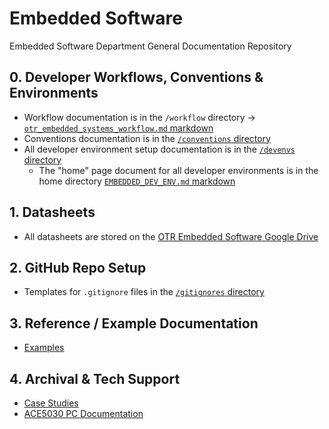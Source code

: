# Embedded Software

Embedded Software Department General Documentation Repository

## 0. Developer Workflows, Conventions & Environments

- Workflow documentation is in the `/workflow`
  directory → [`otr_embedded_systems_workflow.md` markdown](https://github.com/OntarioTechRacing/embedded/blob/main/workflow/otr_embedded_systems_workflow.md)
- Conventions documentation is in the [`/conventions` directory](https://github.com/OntarioTechRacing/embedded/tree/main/conventions)
- All developer environment setup documentation is in
  the [`/devenvs` directory](https://github.com/OntarioTechRacing/embedded/tree/main/devenvs)
    - The "home" page document for all developer environments is in the home
      directory [`EMBEDDED_DEV_ENV.md` markdown](https://github.com/OntarioTechRacing/embedded/blob/main/EMBEDDED_DEV_ENV.md)

## 1. Datasheets

- All datasheets are stored on
  the [OTR Embedded Software Google Drive](https://drive.google.com/drive/folders/0AHPA2ZoOBCtSUk9PVA)

## 2. GitHub Repo Setup

- Templates for `.gitignore` files in
  the [`/gitignores` directory](https://github.com/OntarioTechRacing/embedded/tree/main/gitignores)

## 3. Reference / Example Documentation

- [Examples](https://github.com/OntarioTechRacing/embedded/tree/main/resources/examples)

## 4. Archival & Tech Support

- [Case Studies](https://github.com/OntarioTechRacing/embedded/blob/main/resources/case_studies.md)
- [ACE5030 PC Documentation](https://github.com/OntarioTechRacing/embedded/blob/main/ACE5030_PC_README.md)
